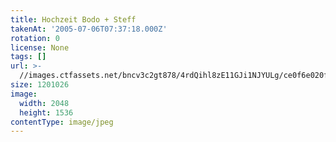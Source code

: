```yaml
---
title: Hochzeit Bodo + Steff
takenAt: '2005-07-06T07:37:18.000Z'
rotation: 0
license: None
tags: []
url: >-
  //images.ctfassets.net/bncv3c2gt878/4rdQihl8zE11GJi1NJYULg/ce0f6e020f59b5b52ec5e15827e26aeb/hochzeit-bodo--steff_4560372856_o
size: 1201026
image:
  width: 2048
  height: 1536
contentType: image/jpeg
---
```


